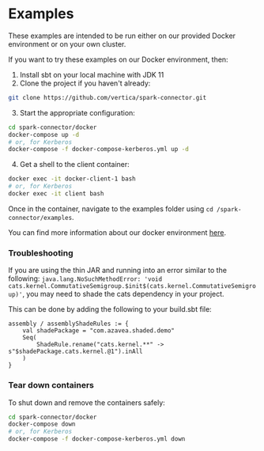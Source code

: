 # Examples

These examples are intended to be run either on our provided Docker environment or on your own cluster. 

If you want to try these examples on our Docker environment, then:
1. Install sbt on your local machine with JDK 11
2. Clone the project if you haven't already:
```sh
git clone https://github.com/vertica/spark-connector.git
```
3. Start the appropriate configuration:
```sh
cd spark-connector/docker
docker-compose up -d
# or, for Kerberos
docker-compose -f docker-compose-kerberos.yml up -d
```
4. Get a shell to the client container:
```sh
docker exec -it docker-client-1 bash
# or, for Kerberos
docker exec -it client bash
```

Once in the container, navigate to the examples folder using `cd /spark-connector/examples`.

You can find more information about our docker environment [here](/docker/README.md).

### Troubleshooting

If you are using the thin JAR and running into an error similar to the following:
`java.lang.NoSuchMethodError: 'void cats.kernel.CommutativeSemigroup.$init$(cats.kernel.CommutativeSemigroup)'`, you may need to shade the cats dependency in your project.

This can be done by adding the following to your build.sbt file:

```
assembly / assemblyShadeRules := {
    val shadePackage = "com.azavea.shaded.demo"
    Seq(
        ShadeRule.rename("cats.kernel.**" -> s"$shadePackage.cats.kernel.@1").inAll
    )
} 
```

### Tear down containers

To shut down and remove the containers safely:
```sh
cd spark-connector/docker
docker-compose down
# or, for Kerberos
docker-compose -f docker-compose-kerberos.yml down
```
